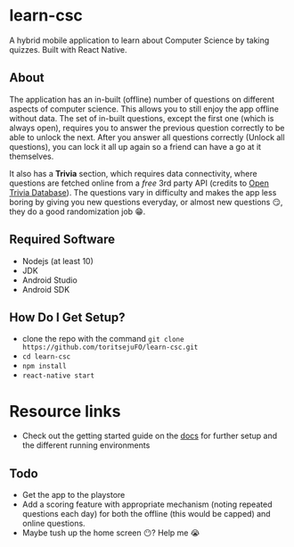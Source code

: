 # learn-csc
A hybrid mobile application to learn about Computer Science by taking quizzes. Built with React Native.

## About
The application has an in-built (offline) number of questions on different aspects of computer science. This allows you to still enjoy the app offline without data. The set of in-built questions, except the first one (which is always open), requires you to answer the previous question correctly to be able to unlock the next. After you answer all questions correctly (Unlock all questions), you can lock it all up again so a friend can have a go at it themselves.

It also has a **Trivia** section, which requires data connectivity, where questions are fetched online from a *free* 3rd party API (credits to [Open Trivia Database](https://opentdb.com/)). The questions vary in difficulty and makes the app less boring by giving you new questions everyday, or almost new questions :smirk:, they do a good randomization job :grin:.

## Required Software
- Nodejs (at least 10)
- JDK
- Android Studio
- Android SDK

## How Do I Get Setup?
- clone the repo with the command `git clone https://github.com/toritsejuFO/learn-csc.git`
- `cd learn-csc`
- `npm install`
- `react-native start`

# Resource links
- Check out the getting started guide on the [docs](https://facebook.github.io/react-native/docs/getting-started.html) for further setup and the different running environments

## Todo
- Get the app to the playstore
- Add a scoring feature with appropriate mechanism (noting repeated questions each day) for both the offline (this would be capped) and online questions.
- Maybe tush up the home screen :no_mouth:? Help me :sob:
